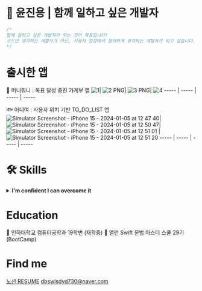 # 🍎 윤진용 | 함께 일하고 싶은 개발자

```swift
/*
함께 일하고 싶은 개발자가 되는 것이 목표입니다!
코드만 생각하는 개발자가 아닌, 사용자 입장에서 철저하게 생각하는 개발자가 되고 싶습니다.
*/
```

# 출시한 앱
🐽 머니뭐니 : 목표 달성 증진 가계부 앱
![1](https://github.com/jinyongyun/WHAT_IS_MONEY_IOS/assets/102133961/55e6c970-c982-497f-bec8-b80f9c39f44f)| ![2 PNG](https://github.com/jinyongyun/WHAT_IS_MONEY_IOS/assets/102133961/a3242b64-592b-4e98-92ae-ee063fce2698)| ![3 PNG](https://github.com/jinyongyun/WHAT_IS_MONEY_IOS/assets/102133961/521ba961-3b76-4ce5-a2ad-d0b3278be9e5)| ![4](https://github.com/jinyongyun/WHAT_IS_MONEY_IOS/assets/102133961/69466445-b233-411c-a048-44404b3893a8)
----- | ----- | ----- | ----- 

🐟 어디여 : 사용자 위치 기반 TO_DO_LIST 앱
![Simulator Screenshot - iPhone 15 - 2024-01-05 at 12 47 40](https://github.com/jinyongyun/Eodiyeo/assets/102133961/ca2619e5-c5a8-4a8b-bff4-0425dcba654d)| ![Simulator Screenshot - iPhone 15 - 2024-01-05 at 12 50 47](https://github.com/jinyongyun/Eodiyeo/assets/102133961/37a8d501-86cc-459d-9ce2-6c8b60f3d200)| ![Simulator Screenshot - iPhone 15 - 2024-01-05 at 12 51 01](https://github.com/jinyongyun/Eodiyeo/assets/102133961/7bcf7802-c637-42a8-ad5b-c344f0cb4345) | ![Simulator Screenshot - iPhone 15 - 2024-01-05 at 12 51 20](https://github.com/jinyongyun/jinyongyun/assets/102133961/b8edf739-57b6-4caa-8e01-6032a8486850)
----- | ----- | ----- | -----



# 🛠  Skills
<details>
<summary><b>I'm confident I can overcome it</b></summary>
  <br>
<div markdown="1">

**Swift**

- Swift의 기본 문법을 이해하고 사용합니다.
- 동기 / 비동기 처리와 GCD(Grand Central Dispatch)를 이해하고 있습니다.
- ARC 작동 방식을 이해하고 있습니다.
- 에러처리, 네트워킹, 제네릭 문법에 대해 이해하고 사용합니다.

**iOS / UIKit**

- 2개의 앱 출시를 진행한 경험이 있습니다.
- AutoLayout을 활용한 개발이 가능하며, Storyboard를 통한 UI개발과 Code를 통한 UI개발 모두 가능합니다.
- Modulization에 대한 이해와 경험을 가지고 있습니다.

**iOS / SwiftUI**

- 선언형 UI 개발 방식인 SwiftUI를 이용해 자산관리 샘플 앱을 만든 경험이 있습니다.
- SwiftUI를 이용해서 복잡한 레이아웃의 앱을 구성할 수 있습니다.

**iOS / Architecture**

- MVC 패턴으로 앱과 샘플앱을 다수 제작한 바 있습니다.
- MVC와 MVVM 패턴의 차이를 설명할 수 있습니다.

**iOS 프레임워크, 라이브러리**

- **UIKit, SwiftUI** - UIKit과 SwiftUI를 활용하여 앱을 개발할 수 있습니다.
- **SnapKit** - AutoLayout을 손쉽게 구현할 수 있습니다.
- **CoreLocation** - 사용자의 위치를 실시간으로 가져올 수 있습니다.
- **AlamoFire** - URLSession보다 코드를 더 가독성 있게 사용하며 api통신을 할 수있습니다.
- **KingFisher** - 이미지를 캐싱하여 재접근시 이미지 로딩 시간을 줄여서 사용할 수 있습니다.
- **Firebase** - Firebase를 사용하여 데이터를 Firebase 서버에 저장,삭제,수정,조회 할 수 있습니다.
- **UserNotifications** - 사용자가 지정한 notificationRequest를 UNCenter에 등록하고 알림을 불러올 수 있습니다.
- **UICollectionViewCompositionalLayout** - ****UICollectionViewController의 section 별 복잡한 레이아웃을 구현할 수 있습니다.

</div>
</details>


# Education
🌴 인하대학교 컴퓨터공학과 19학번 (재학중)
🍎 앨런 Swift 문법 마스터 스쿨 29기 (BootCamp)


# Find me 
[노션 RESUME](https://band-icebreaker-270.notion.site/04886ec6e85a4487bf03ec392e407663?pvs=4)
dbswlsdyd730@naver.com
